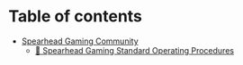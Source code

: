 # Table of contents

* [Spearhead Gaming Community](README.md)
  * [📖 Spearhead Gaming Standard Operating Procedures](spearhead-gaming-community/spearhead-gaming-standard-operating-procedures.md)
